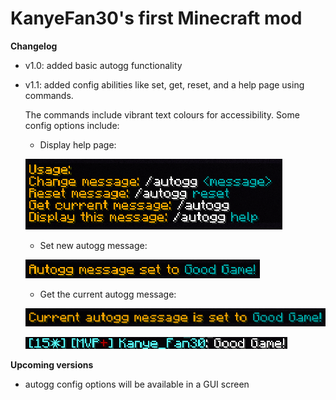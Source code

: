 # KanyeFan30's first Minecraft mod



**Changelog**

* v1.0: added basic autogg functionality
* v1.1: added config abilities like set, get, reset, and a help page using commands.

  The commands include vibrant text colours for accessibility. Some config options include:

  * Display help page:
  
  ![alt text](https://github.com/KanyeFan30/autoggmod/blob/master/src/main/help_message.png)

  * Set new autogg message:
 
  ![alt text](https://github.com/KanyeFan30/autoggmod/blob/master/src/main/set_message.png)

  * Get the current autogg message:
 
  ![alt text](https://github.com/KanyeFan30/autoggmod/blob/master/src/main/get_message.png)

  ![alt text](https://github.com/KanyeFan30/autoggmod/blob/master/src/main/ingame_proof.png)

**Upcoming versions**
* autogg config options will be available in a GUI screen
